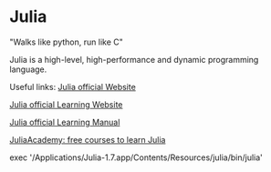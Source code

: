 # Julia

"Walks like python, run like C"

Julia is a high-level, high-performance and dynamic programming language.

Useful links:
<a href="https://julialang.org" title="Julia Language">Julia official Website</a>

<a href="https://julialang.org/learning/" title="Julia Language">Julia official Learning Website</a>

<a href="https://docs.julialang.org/en/v1/manual/getting-started/" title="Julia Language">Julia official Learning Manual</a>

<a href="https://juliaacademy.com" title="Julia Language">JuliaAcademy: free courses to learn Julia</a>







exec '/Applications/Julia-1.7.app/Contents/Resources/julia/bin/julia'
